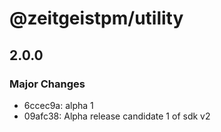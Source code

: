 # @zeitgeistpm/utility

## 2.0.0

### Major Changes

- 6ccec9a: alpha 1
- 09afc38: Alpha release candidate 1 of sdk v2
